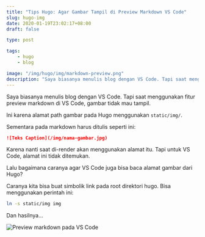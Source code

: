 ```yaml
---
title: "Tips Hugo: Agar Gambar Tampil di Preview Markdown VS Code"
slug: hugo-img
date: 2020-01-19T23:02:17+08:00
draft: false

type: post

tags:
    - hugo
    - blog

image: "/img/hugo/img/markdown-preview.png"
description: "Saya biasanya menulis blog dengan VS Code. Tapi saat menggunakan fitur preview markdown di VS Code, gambar tidak mau tampil."
---
```


Saya biasanya menulis blog dengan VS Code.
Tapi saat menggunakan fitur preview markdown
di VS Code, gambar tidak mau tampil.

Ini karena alamat path gambar pada Hugo
menggunakan `static/img/`.

Sementara pada markdown harus ditulis seperti ini:

```markdown
![Teks Caption](/img/nama-gambar.jpg)
```

Karena nanti saat di-render akan menggunakan alamat itu.
Tapi untuk VS Code, alamat ini tidak ditemukan.

Lalu bagaimana caranya agar VS Code juga bisa baca
alamat gambar dari Hugo?

Caranya kita bisa buat simbolik link pada
root direktori hugo. Bisa menggunakan perintah ini:

```bash
ln -s static/img img
```

Dan hasilnya...

![Preview markdown pada VS Code](/img/hugo/img/markdown-preview.png)